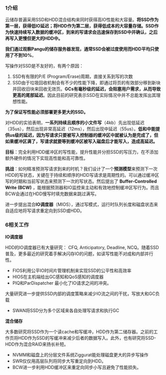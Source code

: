 ### 1介绍

云储存普遍采用SSD和HDD混合结构来同时获得高IO性能和大容量。**将SSD作为第一层，获得低IO延迟；将HDD作为第二层，获得低成本的大容量存储。SSD作为快速持续写入数据的缓冲区，到来的写请求会迅速保存到SSD中并确认，之后再写入更慢但更大的HDD中。**

**我们通过观察Pangu的储存服务器发现，通常SSD会被过度使用而HDD平均只使用了不到10%**。

写操作对SSD是不友好的，有两个原因：

1. SSD有有限的P/E (Program/Erase)周期，直接关系到写的次数
2. SSD由于垃圾回收机制会有不少的性能下降，即通过将页的有效部分移到新块并回收旧块来回收无效页。**GCs有毫秒级的延迟，会阻塞用户需求，从而导致更高的尾部延迟**。因此目前的研究表示SSD在实际情况中并不总能发挥出其理想性能。

**为了保证写性能必须部署更多更大的SSD。**

对HDD的实验表明，**一系列持续且顺序的小文件写**（4kb）先出现低延迟（35us），然后出现非常高延迟（12ms），然后出现中延迟（55us）。**低和中能提供us级的延迟，因为写请求只要被写入控制器的缓冲区中就被认为是完成了，但如果缓冲区满了，写请求就要等到缓冲区被写入磁盘后才能写入，造成高延迟。**

**目标**：完全利用HDD缓冲区的写性能，提升性能并分担SSD的写压力，在不添加额外硬件的情况下实现高性能和高可靠性。

**挑战**：如何精准预测写请求到来的时机？我们设计了一个**预测模型**来预测下一次HDD的写状态，关键在于持续和顺序的HDD写请求是周期性的。可以通过缓冲区写的时期和当前写状态来预测下一次的写状态。然后提出了 **Buffer-Controlled Write (BCW)** ，能根据预测器和IO监控来主动和有效地控制缓冲区写行为。而且BCW会通过在HDD慢写时填充数据来跳过满写。

进一步提出混合**IO调度器**（MIOS），通过写模式，运行时队列长度和磁盘状态来自适应地将写请求重定向到SSD或HDD。

### 6相关工作

**IO调度器**

HDD的IO调度器已有大量研究： CFQ, Anticipatory, Deadline, NCQ。随着SSD普及，更多最近的研究着手解决闪存IO的问题，如读写性能不对成和内部并行性。

- FIOS利用公平IO时间片管理机制来实现SSD的公平性和高效率
- HIOS在主机端给出GC感知和QoS感知的调度器
- PIQ和ParDispatcher 最小化了IO请求之间的冲突。

大量研究进一步提供SSD内部的调度策略来减少IO流之间的干扰，写放大和GC负载

- SWAN将SSD分为多个区域来各自处理写请求和执行GC

**混合储存**

大多数研究将SSD作为一个读cache和写缓冲，HDD作为第二储存器。之前的工作页将HDD作为SSD的写缓冲来减少后者的数据写入。此外，也有研究将SSD-HDD作为混合RAID来扬长补短。

- NVMM和磁盘上的分层文件系统Ziggurat能处理磁盘更大的异步写操作
- SWR仅仅用高层队列将同步大写重定向到HDD。
- BCW进一步利用HDD缓冲区来重定向同步小写且避免了性能损失。